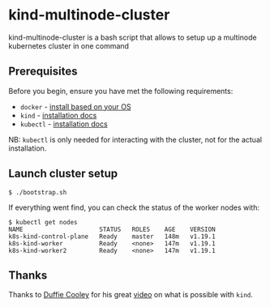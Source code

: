 # kind-multinode-cluster
kind-multinode-cluster is a bash script that allows to setup up a multinode kubernetes cluster in one command

## Prerequisites

Before you begin, ensure you have met the following requirements:
* `docker` - [install based on your OS](https://docs.docker.com/engine/install/debian/)
* `kind` - [installation docs](https://kind.sigs.k8s.io/docs/user/quick-start/)
* `kubectl` - [installation docs](https://kubernetes.io/docs/tasks/tools/install-kubectl/)

NB: `kubectl` is only needed for interacting with the cluster, not for the actual installation.


## Launch cluster setup

```
$ ./bootstrap.sh
```

If everything went find, you can check the status of the worker nodes with:
```
$ kubectl get nodes
NAME                     STATUS   ROLES    AGE    VERSION
k8s-kind-control-plane   Ready    master   148m   v1.19.1
k8s-kind-worker          Ready    <none>   147m   v1.19.1
k8s-kind-worker2         Ready    <none>   147m   v1.19.1
```

## Thanks

Thanks to [Duffie Cooley](https://github.com/mauilion) for his great [video](https://k8s.work/cka-lab.mp4) on what is possible with `kind`.
